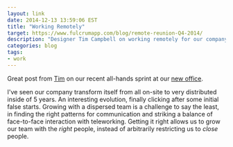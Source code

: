 ```yaml
---
layout: link
date: 2014-12-13 13:59:06 EST
title: "Working Remotely"
target: https://www.fulcrumapp.com/blog/remote-reunion-Q4-2014/
description: "Designer Tim Campbell on working remotely for our company."
categories: blog
tags:
- work
---
```


Great post from [Tim](https://twitter.com/timcampbell17) on our recent all-hands sprint at our [new office](http://www.fulcrumapp.com/blog/open-for-business-in-downtown-st-pete/).

I've seen our company transform itself from all on-site to very distributed inside of 5 years. An interesting evolution, finally clicking after some initial false starts. Growing with a dispersed team is a challenge to say the least, in finding the right patterns for communication and striking a balance of face-to-face interaction with teleworking. Getting it right allows us to grow our team with the _right_ people, instead of arbitrarily restricting us to _close_ people.
